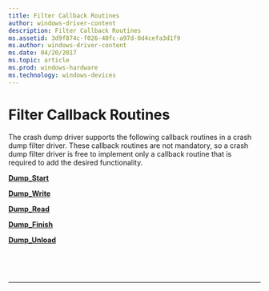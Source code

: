 ```yaml
---
title: Filter Callback Routines
author: windows-driver-content
description: Filter Callback Routines
ms.assetid: 3d9f874c-f026-40fc-a97d-0d4cefa3d1f9
ms.author: windows-driver-content
ms.date: 04/20/2017
ms.topic: article
ms.prod: windows-hardware
ms.technology: windows-devices
---
```


# Filter Callback Routines


The crash dump driver supports the following callback routines in a crash dump filter driver. These callback routines are not mandatory, so a crash dump filter driver is free to implement only a callback routine that is required to add the desired functionality.

[**Dump\_Start**](https://msdn.microsoft.com/library/windows/hardware/ff552767)

[**Dump\_Write**](https://msdn.microsoft.com/library/windows/hardware/ff553709)

[**Dump\_Read**](https://msdn.microsoft.com/library/windows/hardware/hh439713)

[**Dump\_Finish**](https://msdn.microsoft.com/library/windows/hardware/ff552764)

[**Dump\_Unload**](https://msdn.microsoft.com/library/windows/hardware/ff552773)

 

 


--------------------


